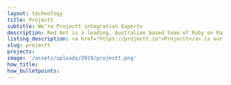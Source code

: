 ```yaml
---
layout: technology
title: Projectt
subtitle: We’re Projectt integration Experts
description: Red Ant is a leading, Australian based team of Ruby on Rails Developers. We’ve worked with hundreds of companies and startups to integrate their apps with Projectt.
listing_description: <a href="https://projectt.io">Projectt</a> is our Program Management tool that allows us to better understand how our Agile projects are tracking. We built Projectt for our own purposes to combine data from Harvest time tracking, Forecast and Jira issue tracking tools and provide a prediction on how it will land. It’s then easy to make tweaks to our project management to make sure we meet the needs of the project during the sprint. We invite our clients to join us by giving them a view of the tasks and time being invested on their sprint. In 2019 we commercialised <a href="https://projectt.io">Projectt</a> to help all Program Managers gain clarity on the health of their projects.
slug: projectt
projects:
image: '/assets/uploads/2019/projectt.png'
how_title:
how_bulletpoints:
---
```

